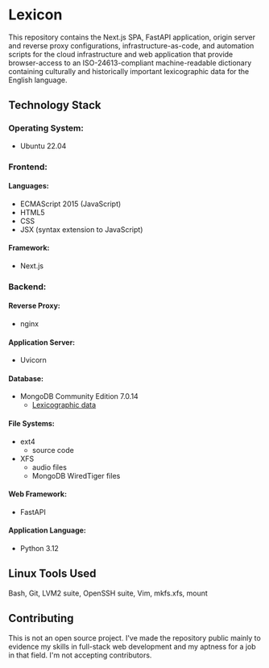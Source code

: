 # Lexicon

This repository contains the Next.js SPA, FastAPI application, origin server
and reverse proxy configurations, infrastructure-as-code, and automation scripts
for the cloud infrastructure and web application that provide browser-access to
an ISO-24613-compliant machine-readable dictionary containing culturally and
historically important lexicographic data for the English language.

## Technology Stack

### Operating System:
* Ubuntu 22.04

### Frontend:
#### Languages:
* ECMAScript 2015 (JavaScript)
* HTML5
* CSS
* JSX (syntax extension to JavaScript)
#### Framework:
* Next.js

### Backend:
#### Reverse Proxy:
* nginx
#### Application Server:
* Uvicorn
#### Database:
* MongoDB Community Edition 7.0.14
   * [Lexicographic data](/backend/data_sample.json)
#### File Systems:
* ext4
   * source code
* XFS
   * audio files
   * MongoDB WiredTiger files
#### Web Framework:
* FastAPI
#### Application Language:
* Python 3.12

## Linux Tools Used
Bash, Git, LVM2 suite, OpenSSH suite, Vim, mkfs.xfs, mount

## Contributing

This is not an open source project. I've made the repository public mainly to
evidence my skills in full-stack web development and my aptness for a job in
that field. I'm not accepting contributors.

